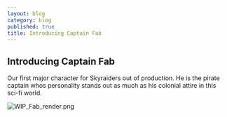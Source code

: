 ```yaml
---
layout: blog
category: blog
published: true
title: Introducing Captain Fab
---
```



## Introducing Captain Fab
Our first major character for Skyraiders out of production. He is the pirate captain whos personality stands out as much as his colonial attire in this sci-fi world.

![WIP_Fab_render.png]({{site.baseurl}}/media/WIP_Fab_render.png)
